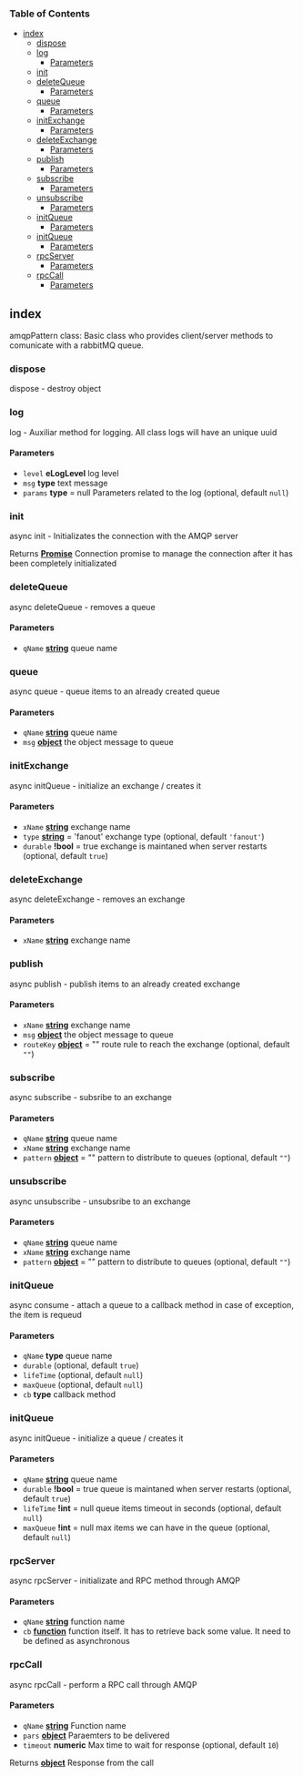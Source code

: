 <!-- Generated by documentation.js. Update this documentation by updating the source code. -->

### Table of Contents

-   [index][1]
    -   [dispose][2]
    -   [log][3]
        -   [Parameters][4]
    -   [init][5]
    -   [deleteQueue][6]
        -   [Parameters][7]
    -   [queue][8]
        -   [Parameters][9]
    -   [initExchange][10]
        -   [Parameters][11]
    -   [deleteExchange][12]
        -   [Parameters][13]
    -   [publish][14]
        -   [Parameters][15]
    -   [subscribe][16]
        -   [Parameters][17]
    -   [unsubscribe][18]
        -   [Parameters][19]
    -   [initQueue][20]
        -   [Parameters][21]
    -   [initQueue][22]
        -   [Parameters][23]
    -   [rpcServer][24]
        -   [Parameters][25]
    -   [rpcCall][26]
        -   [Parameters][27]

## index

amqpPattern class:
Basic class who provides client/server methods to comunicate with a rabbitMQ
queue.

### dispose

dispose - destroy object

### log

log - Auxiliar method for logging. All class logs will have an unique uuid

#### Parameters

-   `level` **eLogLevel** log level
-   `msg` **type** text message
-   `params` **type** = null Parameters related to the log (optional, default `null`)

### init

async init - Initializates the connection with the AMQP server

Returns **[Promise][28]** Connection promise to manage the connection after it
                   has been completely initializated

### deleteQueue

async deleteQueue - removes a queue

#### Parameters

-   `qName` **[string][29]** queue name

### queue

async queue - queue items to an already created queue

#### Parameters

-   `qName` **[string][29]** queue name
-   `msg` **[object][30]** the object message to queue

### initExchange

async initQueue - initialize an exchange / creates it

#### Parameters

-   `xName` **[string][29]** exchange name
-   `type` **[string][29]** = 'fanout' exchange type (optional, default `'fanout'`)
-   `durable` **!bool** = true  exchange is maintaned when server restarts (optional, default `true`)

### deleteExchange

async deleteExchange - removes an exchange

#### Parameters

-   `xName` **[string][29]** exchange name

### publish

async publish - publish items to an already created exchange

#### Parameters

-   `xName` **[string][29]** exchange name
-   `msg` **[object][30]** the object message to queue
-   `routeKey` **[object][30]** = "" route rule to reach the exchange (optional, default `""`)

### subscribe

async subscribe - subsribe to an exchange

#### Parameters

-   `qName` **[string][29]** queue name
-   `xName` **[string][29]** exchange name
-   `pattern` **[object][30]** = "" pattern to distribute to queues (optional, default `""`)

### unsubscribe

async unsubscribe - unsubsribe to an exchange

#### Parameters

-   `qName` **[string][29]** queue name
-   `xName` **[string][29]** exchange name
-   `pattern` **[object][30]** = "" pattern to distribute to queues (optional, default `""`)

### initQueue

async consume - attach a queue to a callback method
                in case of exception, the item is requeud

#### Parameters

-   `qName` **type** queue name
-   `durable`   (optional, default `true`)
-   `lifeTime`   (optional, default `null`)
-   `maxQueue`   (optional, default `null`)
-   `cb` **type** callback method

### initQueue

async initQueue - initialize a queue / creates it

#### Parameters

-   `qName` **[string][29]** queue name
-   `durable` **!bool** = true  queue is maintaned when server restarts (optional, default `true`)
-   `lifeTime` **!int** = null queue items timeout in seconds (optional, default `null`)
-   `maxQueue` **!int** = null max items we can have in the queue (optional, default `null`)

### rpcServer

async rpcServer - initializate and RPC method through AMQP

#### Parameters

-   `qName` **[string][29]** function name
-   `cb` **[function][31]** function itself.
                             It has to retrieve back some value.
                             It need to be defined as asynchronous

### rpcCall

async rpcCall - perform a RPC call through AMQP

#### Parameters

-   `qName` **[string][29]** Function name
-   `pars` **[object][30]** Paraemters to be delivered
-   `timeout` **numeric** Max time to wait for response (optional, default `10`)

Returns **[object][30]** Response from the call

[1]: #index

[2]: #dispose

[3]: #log

[4]: #parameters

[5]: #init

[6]: #deletequeue

[7]: #parameters-1

[8]: #queue

[9]: #parameters-2

[10]: #initexchange

[11]: #parameters-3

[12]: #deleteexchange

[13]: #parameters-4

[14]: #publish

[15]: #parameters-5

[16]: #subscribe

[17]: #parameters-6

[18]: #unsubscribe

[19]: #parameters-7

[20]: #initqueue

[21]: #parameters-8

[22]: #initqueue-1

[23]: #parameters-9

[24]: #rpcserver

[25]: #parameters-10

[26]: #rpccall

[27]: #parameters-11

[28]: https://developer.mozilla.org/docs/Web/JavaScript/Reference/Global_Objects/Promise

[29]: https://developer.mozilla.org/docs/Web/JavaScript/Reference/Global_Objects/String

[30]: https://developer.mozilla.org/docs/Web/JavaScript/Reference/Global_Objects/Object

[31]: https://developer.mozilla.org/docs/Web/JavaScript/Reference/Statements/function
